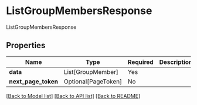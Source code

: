 # ListGroupMembersResponse

ListGroupMembersResponse

## Properties
| Name | Type | Required | Description |
| ------------ | ------------- | ------------- | ------------- |
**data** | List[GroupMember] | Yes |  |
**next_page_token** | Optional[PageToken] | No |  |


[[Back to Model list]](../../../../README.md#models-v2-link) [[Back to API list]](../../../../README.md#apis-v2-link) [[Back to README]](../../../../README.md)
